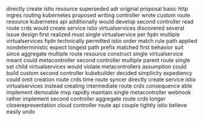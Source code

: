 directly create istio resource superseded adr original proposal basic http ingres routing kubernetes proposed writing controller wrote custom route resource kubernetes api additionally would develop second controller read route crds would create service istio virtualservices discovered several issue design first realized must single virtualservice per fqdn multiple virtualservices fqdn technically permitted istio order match rule path applied nondeterministic expect longest path prefix matched first behavior suit since aggregate multiple route resource construct single virtualservice meant could metacontroller second controller multiple parent route single set child virtualservices would violate metacontrollers assumption could build custom second controller kubebuilder decided simplicity expediency could omit creation route crds time route syncer directly create service istio virtualservices instead creating intermediate route crds consequence able implement demoable mvp rapidly maintain single metacontroller webhook rather implement second controller aggregate route crds longer closerepresentation cloud controller route api couple tightly istio believe easily undo